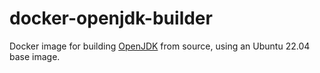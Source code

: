 # docker-openjdk-builder

Docker image for building [OpenJDK][jdk] from source, using an Ubuntu 22.04 base image.

[jdk]: https://github.com/openjdk/jdk
